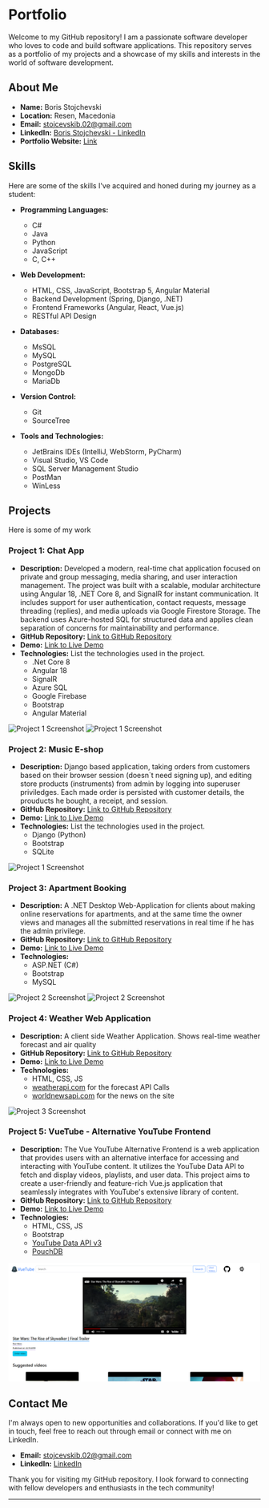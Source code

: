 # Portfolio


Welcome to my GitHub repository! I am a passionate software developer who loves to code and build software applications. This repository serves as a portfolio of my projects and a showcase of my skills and interests in the world of software development.

## About Me

- **Name:** Boris Stojchevski
- **Location:** Resen, Macedonia
- **Email:** stojcevskib.02@gmail.com
- **LinkedIn:** <a href="https://www.linkedin.com/in/boris-stojchevski/">Boris Stojchevski - LinkedIn</a>
- **Portfolio Website:** <a href="https://stojchevskib.onrender.com/" target="”_blank”">Link</a>

## Skills

Here are some of the skills I've acquired and honed during my journey as a student:

- **Programming Languages:**
  - C#
  - Java
  - Python
  - JavaScript
  - C, C++

- **Web Development:**
  - HTML, CSS, JavaScript, Bootstrap 5, Angular Material
  - Backend Development (Spring, Django, .NET)
  - Frontend Frameworks (Angular, React, Vue.js)
  - RESTful API Design

- **Databases:**
  - MsSQL
  - MySQL
  - PostgreSQL
  - MongoDb
  - MariaDb

- **Version Control:**
  - Git
  - SourceTree

- **Tools and Technologies:**
  - JetBrains IDEs (IntelliJ, WebStorm, PyCharm)
  - Visual Studio, VS Code
  - SQL Server Management Studio
  - PostMan
  - WinLess

## Projects
Here is some of my work

### Project 1: Chat App

- **Description:** Developed a modern, real-time chat application focused on private and group messaging, media sharing, and user interaction management. The project was built with a scalable, modular architecture using Angular 18, .NET Core 8, and SignalR for instant communication. It includes support for user authentication, contact requests, message threading (replies), and media uploads via Google Firestore Storage. The backend uses Azure-hosted SQL for structured data and applies clean separation of concerns for maintainability and performance.
- **GitHub Repository:** [Link to GitHub Repository](https://github.com/stojchevskiboris/ChatsApp)
- **Demo:** [Link to Live Demo](https://chatsmk.azurewebsites.net/)
- **Technologies:** List the technologies used in the project.
  - .Net Core 8
  - Angular 18
  - SignalR
  - Azure SQL
  - Google Firebase
  - Bootstrap
  - Angular Material

![Project 1 Screenshot](https://raw.githubusercontent.com/stojchevskiboris/ChatsApp/refs/heads/master/docs/images/1.png)
![Project 1 Screenshot](https://raw.githubusercontent.com/stojchevskiboris/ChatsApp/refs/heads/master/docs/images/3.png)

### Project 2: Music E-shop

- **Description:** Django based application, taking orders from customers based on their browser session (doesn`t need signing up), and editing store products (instruments) from admin by logging into superuser priviledges. Each made order is persisted with customer details, the prouducts he bought, a receipt, and session.
- **GitHub Repository:** [Link to GitHub Repository](https://github.com/stojchevskiboris/Music-Eshop)
- **Demo:** [Link to Live Demo](https://musicshop.pythonanywhere.com/)
- **Technologies:** List the technologies used in the project.
  - Django (Python)
  - Bootstrap
  - SQLite

![Project 1 Screenshot](https://stojchevskib.onrender.com/content/projects/music1.png)

### Project 3: Apartment Booking

- **Description:** A .NET Desktop Web-Application for clients about making online reservations for apartments, and at the same time the owner views and manages all the submitted reservations in real time if he has the admin privilege.
- **GitHub Repository:** [Link to GitHub Repository](https://github.com/stojchevskiboris/AvtokampOteshevo_WebApp)
- **Demo:** [Link to Live Demo](https://avtokampotesevo.bsite.net/)
- **Technologies:**
  - ASP.NET (C#)
  - Bootstrap
  - MySQL

![Project 2 Screenshot](https://stojchevskib.onrender.com/content/projects/avtokamp2.png)
![Project 2 Screenshot](https://stojchevskib.onrender.com/content/projects/avtokamp3.png)

### Project 4: Weather Web Application

- **Description:**   A client side Weather Application. Shows real-time weather forecast and air quality
- **GitHub Repository:** [Link to GitHub Repository](https://github.com/stojchevskiboris/WeatherApp)
- **Demo:** [Link to Live Demo](https://weather-webapp-nqwi.onrender.com/)
- **Technologies:**
  - HTML, CSS, JS
  - [weatherapi.com](https://www.weatherapi.com/) for the forecast API Calls
  - [worldnewsapi.com](https://www.worldnewsapi.com/) for the news on the site

![Project 3 Screenshot](https://stojchevskib.onrender.com/content/projects/weather3.PNG)

### Project 5: VueTube - Alternative YouTube Frontend

- **Description:**   The Vue YouTube Alternative Frontend is a web application that provides users with an alternative interface for accessing and interacting with YouTube content. It utilizes the YouTube Data API to fetch and display videos, playlists, and user data. This project aims to create a user-friendly and feature-rich Vue.js application that seamlessly integrates with YouTube's extensive library of content.
- **GitHub Repository:** [Link to GitHub Repository](https://github.com/stojchevskiboris/vuetube)
- **Demo:** [Link to Live Demo](https://vuetube-t7xj.onrender.com/)
- **Technologies:**
  - HTML, CSS, JS
  - Bootstrap
  - [YouTube Data API v3](https://developers.google.com/youtube/v3)
  - [PouchDB](https://pouchdb.com/)

![Project 3 Screenshot](https://raw.githubusercontent.com/stojchevskiboris/vuetube/master/src/public/scr2.png)


## Contact Me

I'm always open to new opportunities and collaborations. If you'd like to get in touch, feel free to reach out through email or connect with me on LinkedIn.

- **Email:** stojcevskib.02@gmail.com
- **LinkedIn:** [LinkedIn](https://www.linkedin.com/in/boris-stojchevski/)

Thank you for visiting my GitHub repository. I look forward to connecting with fellow developers and enthusiasts in the tech community!

---
